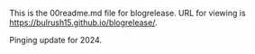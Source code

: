 This is the 00readme.md file for blogrelease.
URL for viewing is <https://bulrush15.github.io/blogrelease/>.

Pinging update for 2024. 
